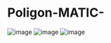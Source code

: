 # Poligon-MATIC-

![image](https://user-images.githubusercontent.com/101605501/176791698-a64e6c4b-3b6a-452d-9d90-b9c05c99c87c.png)
![image](https://user-images.githubusercontent.com/101605501/176791745-ab303f65-e977-4527-b81c-f2669472f154.png)
![image](https://user-images.githubusercontent.com/101605501/176791802-6a969c29-342a-46c5-a1af-2f6aa6be5aa0.png)

